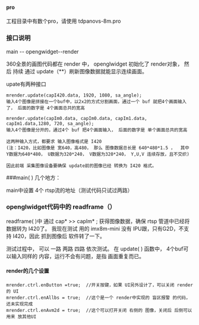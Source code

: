 #### pro

工程目录中有数个pro，请使用  tdpanovs-8m.pro





### 接口说明



main -- opengwidget--render

360全景的画图代码都在 render 中， openglwidget 初始化了 render对象， 然后 持续 通过 update（**）刷新图像数据就能显示连续画面。



upate有两种接口

```
mrender.update(capI420.data, 1920, 1080, sa_angle);
输入4个图像是拼接在一个buf中，以2x2的方式分割画面，通过一个 buf 就把4个画面输入了， 后面的数字是 4个画面总共的宽高

mrender.update(capIm0.data, capIm0.data, capIm1.data, capIm1.data,1280, 720, sa_angle);
输入4个图像是分开的，通过4个 buf 把4个画面输入， 后面的数字是 单个画面总共的宽高

这两种输入方式，都要求 输入图像格式是 I420
(注：I420，比如图像是 宽640，高480， 那么 图像数据总长是 640*480*1.5 ，  其中 Y数据为640*480， U数据为320*240， V数据为320*240， Y,U,V 连续存放，且不交织)

因此前端 采集图像设备要确保 update前的图像已经 转换为 I420 格式。
```



###main( ) 几个地方：

main中设置 4个 rtsp流的地址（测试代码只试过两路）



### openglwidget代码中的 readframe（）

readframe( )中 通过 cap* >> capIm* ; 获得图像数据，确保 rtsp 管道中已经将数据转为 I420了。 我现在测试 用的 imx8m-mini 没有 IPU跟，只有G2D，不支持 I420，因此 抓到图像后 软件转了一下。

测试过程中， 可以 一路 两路 四路 依次测试。 在 update( ) 函数中， 4个buf可以输入同样的 内容，运行不会有问题，是指 画面重复而已。



#### render的几个设置

    mrender.ctrl.enButton =true;  //开关按键，如果 UI另外设计了，可以关闭 render 的 UI
    mrender.ctrl.enAllbs = true;  //这个是一个 render中实现的 盲区报警 的代码， 还未实现完成
    mrender.ctrl.enAvm2d = true;  //这个可以打开关闭 右侧的 图像，关闭后 后侧可以用来 放其他UI
